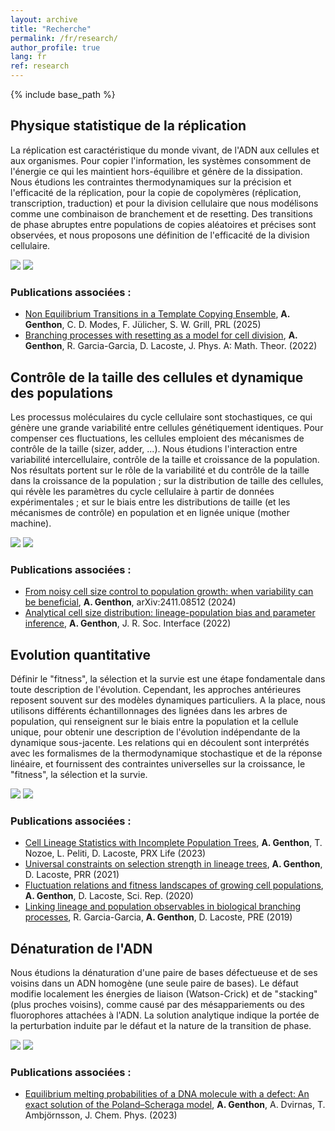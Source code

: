 ```yaml
---
layout: archive
title: "Recherche"
permalink: /fr/research/
author_profile: true
lang: fr
ref: research
---
```


{% include base_path %}


<h2> Physique statistique de la réplication </h2>

<p>
 <div class="row">
  <div class="column-left">

La réplication est caractéristique du monde vivant, de l'ADN aux cellules et aux organismes. Pour copier l'information, les systèmes consomment de l'énergie ce qui les maintient hors-équilibre et génère de la dissipation. Nous étudions les contraintes thermodynamiques sur la précision et l'efficacité de la réplication, pour la copie de copolymères (réplication, transcription, traduction) et pour la division cellulaire que nous modélisons comme une combinaison de branchement et de resetting. Des transitions de phase abruptes entre populations de copies aléatoires et précises sont observées, et nous proposons une définition de l'efficacité de la division cellulaire.

  </div>
  <div class="column-right">
    <img  src="{{"/images/replication_cartoon.svg"}}" class="dark--hidden" >
    <img  src="{{"/images/replication_cartoon_dark.svg"}}" class="light--hidden">
  </div>
 </div> 
</p>

<h3> Publications associées : </h3>

  <ul style="list-style-type:disc;">

   <li>
<a href="https://journals.aps.org/prl/abstract/10.1103/PhysRevLett.134.068402">Non Equilibrium Transitions in a Template Copying Ensemble</a>,
<b>A. Genthon</b>, C. D. Modes, F. Jülicher, S. W. Grill, PRL (2025)
   </li>

   <li>
<a href="https://iopscience.iop.org/article/10.1088/1751-8121/ac491a">Branching processes with resetting as a model for cell division</a>,
<b>A. Genthon</b>, R. Garcia-Garcia, D. Lacoste, J. Phys. A: Math. Theor. (2022)
   </li>
  
  </ul>




<h2> Contrôle de la taille des cellules et dynamique des populations </h2>

<p>
 <div class="row">
  <div class="column-left">

Les processus moléculaires du cycle cellulaire sont stochastiques, ce qui génère une grande variabilité entre cellules génétiquement identiques. Pour compenser ces fluctuations, les cellules emploient des mécanismes de contrôle de la taille (sizer, adder, ...). Nous étudions l'interaction entre variabilité intercellulaire, contrôle de la taille et croissance de la population. Nos résultats portent sur le rôle de la variabilité et du contrôle de la taille dans la croissance de la population ; sur la distribution de taille des cellules, qui révèle les paramètres du cycle cellulaire à partir de données expérimentales ; et sur le biais entre les distributions de taille (et les mécanismes de contrôle) en population et en lignée unique (mother machine).


  </div>
  <div class="column-right">
    <img  src="{{"/images/pop_cell.svg"}}" class="dark--hidden" >
    <img  src="{{"/images/pop_cell_dark.svg"}}" class="light--hidden">
  </div>
 </div> 
</p>
<h3> Publications associées : </h3>

  <ul style="list-style-type:disc;">

   <li>
<a href="https://arxiv.org/abs/2411.08512">From noisy cell size control to population growth: when variability can be beneficial</a>,
<b>A. Genthon</b>, arXiv:2411.08512 (2024)
   </li>

   <li>
<a href="https://doi.org/10.1098/rsif.2022.0405">Analytical cell size distribution: lineage-population bias and parameter inference</a>,
<b>A. Genthon</b>, J. R. Soc. Interface (2022)
   </li>
  
  </ul>





<h2> Evolution quantitative </h2>

<p>
 <div class="row">
  <div class="column-left">

Définir le "fitness", la sélection et la survie est une étape fondamentale dans toute description de l'évolution. Cependant, les approches antérieures reposent souvent sur des modèles dynamiques particuliers. A la place, nous utilisons différents échantillonnages des lignées dans les arbres de population, qui renseignent sur le biais entre la population et la cellule unique, pour obtenir une description de l'évolution indépendante de la dynamique sous-jacente. Les relations qui en découlent sont interprétés avec les formalismes de la thermodynamique stochastique et de la réponse linéaire, et fournissent des contraintes universelles sur la croissance, le "fitness", la sélection et la survie. 


  </div>
  <div class="column-right">
    <img  src="{{"/images/tree_art.svg"}}" class="dark--hidden" >
    <img  src="{{"/images/tree_art_dark.svg"}}" class="light--hidden">
  </div>
 </div> 
</p>

<h3> Publications associées : </h3>

  <ul style="list-style-type:disc;">

   <li>
<a href="https://link.aps.org/doi/10.1103/PRXLife.1.013014">Cell Lineage Statistics with Incomplete Population Trees</a>,
<b>A. Genthon</b>, T. Nozoe, L. Peliti, D. Lacoste, PRX Life (2023)
   </li>

   <li>
<a href="https://journals.aps.org/prresearch/abstract/10.1103/PhysRevResearch.3.023187">Universal constraints on selection strength in lineage trees</a>,
<b>A. Genthon</b>, D. Lacoste, PRR (2021)
   </li>
  
   <li>
<a href="https://www.nature.com/articles/s41598-020-68444-x">Fluctuation relations and fitness landscapes of growing cell populations</a>,
<b>A. Genthon</b>, D. Lacoste,
Sci. Rep. (2020) 
   </li>

   <li>
<a href="https://journals.aps.org/pre/abstract/10.1103/PhysRevE.99.042413">Linking lineage and population observables in biological branching processes</a>,
R. Garcia-Garcia, <b>A. Genthon</b>, D. Lacoste,
PRE (2019) 
   </li>
  </ul>








<h2> Dénaturation de l'ADN </h2>

<p>
 <div class="row">
  <div class="column-left">

Nous étudions la dénaturation d'une paire de bases défectueuse et de ses voisins dans un ADN homogène (une seule paire de bases). Le défaut modifie localement les énergies de liaison (Watson-Crick) et de "stacking" (plus proches voisins), comme causé par des mésappariements ou des fluorophores attachées à l'ADN. La solution analytique indique la portée de la perturbation induite par le défaut et la nature de la transition de phase.

  </div>
  <div class="column-right">
    <img  src="{{"/images/DNA_light.svg"}}" class="dark--hidden" >
    <img  src="{{"/images/DNA_light.svg"}}" class="light--hidden">
  </div>
 </div> 
</p>

<h3> Publications associées : </h3>

  <ul style="list-style-type:disc;">

   <li>
<a href="https://doi.org/10.1063/5.0168915">Equilibrium melting probabilities of a DNA molecule with a defect: An exact solution of the Poland–Scheraga model</a>,
<b>A. Genthon</b>, A. Dvirnas, T. Ambjörnsson, J. Chem. Phys. (2023)
   </li>

  </ul>




